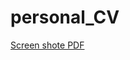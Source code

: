 # personal_CV
<a href="https://github.com/alemuaddisu/personal_CV/blob/master/screenshots.pdf">Screen shote PDF</a>
